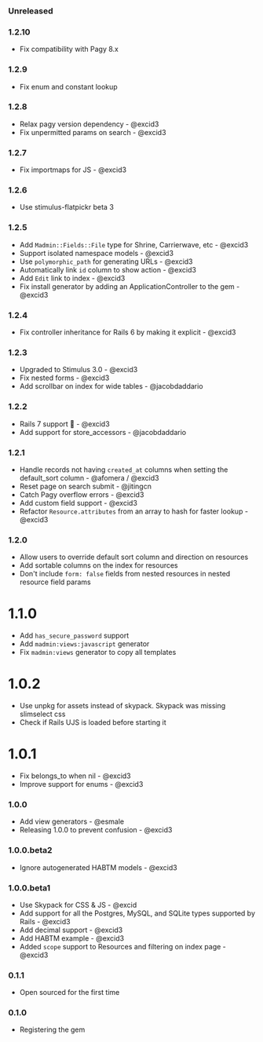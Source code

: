 ### Unreleased

### 1.2.10

- Fix compatibility with Pagy 8.x

### 1.2.9

- Fix enum and constant lookup

### 1.2.8

- Relax pagy version dependency - @excid3
- Fix unpermitted params on search - @excid3

### 1.2.7

- Fix importmaps for JS - @excid3

### 1.2.6

- Use stimulus-flatpickr beta 3

### 1.2.5

- Add `Madmin::Fields::File` type for Shrine, Carrierwave, etc - @excid3
- Support isolated namespace models - @excid3
- Use `polymorphic_path` for generating URLs - @excid3
- Automatically link `id` column to show action - @excid3
- Add `Edit` link to index - @excid3
- Fix install generator by adding an ApplicationController to the gem - @excid3

### 1.2.4

- Fix controller inheritance for Rails 6 by making it explicit - @excid3

### 1.2.3

- Upgraded to Stimulus 3.0 - @excid3
- Fix nested forms - @excid3
- Add scrollbar on index for wide tables - @jacobdaddario

### 1.2.2

- Rails 7 support 🚀 - @excid3
- Add support for store_accessors - @jacobdaddario

### 1.2.1

- Handle records not having `created_at` columns when setting the default_sort column - @afomera / @excid3
- Reset page on search submit - @jitingcn
- Catch Pagy overflow errors - @excid3
- Add custom field support - @excid3
- Refactor `Resource.attributes` from an array to hash for faster lookup - @excid3

### 1.2.0

- Allow users to override default sort column and direction on resources
- Add sortable columns on the index for resources
- Don't include `form: false` fields from nested resources in nested resource field params

# 1.1.0

- Add `has_secure_password` support
- Add `madmin:views:javascript` generator
- Fix `madmin:views` generator to copy all templates

# 1.0.2

- Use unpkg for assets instead of skypack. Skypack was missing slimselect css
- Check if Rails UJS is loaded before starting it

# 1.0.1

- Fix belongs_to when nil - @excid3
- Improve support for enums - @excid3

### 1.0.0

- Add view generators - @esmale
- Releasing 1.0.0 to prevent confusion - @excid3

### 1.0.0.beta2

- Ignore autogenerated HABTM models - @excid3

### 1.0.0.beta1

- Use Skypack for CSS & JS - @excid
- Add support for all the Postgres, MySQL, and SQLite types supported by Rails - @excid3
- Add decimal support - @excid3
- Add HABTM example - @excid3
- Added `scope` support to Resources and filtering on index page - @excid3

### 0.1.1

- Open sourced for the first time

### 0.1.0

- Registering the gem
